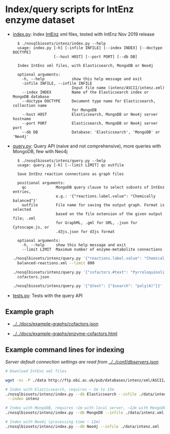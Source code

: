 
# Index/query scripts for IntEnz enzyme dataset

* [index.py](index.py): Index [IntEnz](http://www.ebi.ac.uk/intenz) xml files,
  tested with IntEnz Nov 2019 release
  
  ```text
    $ ./nosqlbiosets/intenz/index.py --help
    usage: index.py [-h] [-infile INFILE] [--index INDEX] [--doctype DOCTYPE]
                    [--host HOST] [--port PORT] [--db DB]
    
    Index IntEnz xml files, with Elasticsearch, MongoDB or Neo4j
    
    optional arguments:
      -h, --help            show this help message and exit
      -infile INFILE, --infile INFILE
                            Input file name (intenz/ASCII/intenz.xml)
      --index INDEX         Name of the Elasticsearch index or MongoDB database
      --doctype DOCTYPE     Document type name for Elasticsearch, collection name
                            for MongoDB
      --host HOST           Elasticsearch, MongoDB or Neo4j server hostname
      --port PORT           Elasticsearch, MongoDB or Neo4j server port
      --db DB               Database: 'Elasticsearch', 'MongoDB' or 'Neo4j'
  ```

* [query.py](query.py): Query API (naive and not comprehensive),
  more queries with MongoDB, few with Neo4j
  
  ```text
    $ ./nosqlbiosets/intenz/query.py --help
    usage: query.py [-h] [--limit LIMIT] qc outfile
    
    Save IntEnz reaction connections as graph files
    
    positional arguments:
      qc             MongoDB query clause to select subsets of IntEnz entries,
                     e.g.: '{"reactions.label.value": "Chemically balanced"}'
      outfile        File name for saving the output graph. Format is selected
                     based on the file extension of the given output file; .xml
                     for GraphML, .gml for GML, .json for Cytoscape.js, or
                     .d3js.json for d3js format
    
    optional arguments:
      -h, --help     show this help message and exit
      --limit LIMIT  Maximum number of enzyme-metabolite connections
  ```

  ```bash
  ./nosqlbiosets/intenz/query.py '{"reactions.label.value": "Chemically balanced"}'\
    balanced-reactions.xml --limit 800
  
  ./nosqlbiosets/intenz/query.py '{"cofactors.#text": "Pyrroloquinoline quinone"}'\
    cofactors.json
  
  ./nosqlbiosets/intenz/query.py '{"$text": {"$search": "poly(A)"}}' polyA.json
  ```

* [tests.py](tests.py): Tests with the query API

## Example graph

* [../../docs/example-graphs/cofactors.json](
../../docs/example-graphs/cofactors.json)

* [../../docs/example-graphs/enzyme-cofactors.html](
../../docs/example-graphs/enzyme-cofactors.html)


## Example command lines for indexing
_Server default connection settings are read from [../../conf/dbservers.json](
../../conf/dbservers.json
)_

```bash
# Download IntEnz xml files

wget -nc -P ./data http://ftp.ebi.ac.uk/pub/databases/intenz/xml/ASCII/intenz.xml

# Index with Elasticsearch, requires ~ 5m to 15m
./nosqlbiosets/intenz/index.py --db Elasticsearch --infile ./data/intenz.xml\
 --index intenz

# Index with MongoDB, requires ~1m with local server, ~12m with MongoDB Atlas
./nosqlbiosets/intenz/index.py --db MongoDB --infile ./data/intenz.xml

# Index with Neo4j (processing time ~ 12m)
./nosqlbiosets/intenz/index.py --db Neo4j --infile ./data/intenz.xml

```
